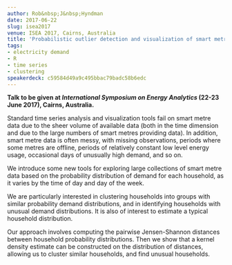 ```yaml
---
author: Rob&nbsp;J&nbsp;Hyndman
date: 2017-06-22
slug: isea2017
venue: ISEA 2017, Cairns, Australia
title: 'Probabilistic outlier detection and visualization of smart metre data'
tags:
- electricity demand
- R
- time series
- clustering
speakerdeck: c59584d49a9c495bbac79badc58b6edc
---
```


**Talk to be given at *International Symposium on Energy Analytics* (22-23 June 2017), Cairns, Australia.**

Standard time series analysis and visualization tools fail on smart metre data due to the sheer volume of available data (both in the time dimension and due to the large numbers of smart metres providing data). In addition, smart metre data is often messy, with missing observations, periods where some metres are offline, periods of relatively constant low level energy usage, occasional days of unusually high demand, and so on.

We introduce some new tools for exploring large collections of smart metre data based on the probability distribution of demand for each household, as it varies by the time of day and day of the week.

We are particularly interested in clustering households into groups with similar probability demand distributions, and in identifying households with unusual demand distributions. It is also of interest to estimate a typical household distribution.

Our approach involves computing the pairwise Jensen-Shannon distances between household probability distributions. Then we show that a kernel density estimate can be constructed on the distribution of distances, allowing us to cluster similar households, and find unusual households.
